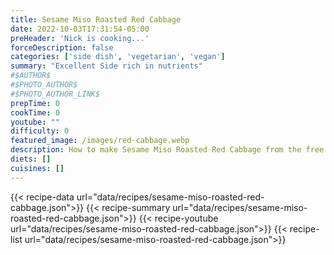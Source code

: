 ```yaml
---
title: Sesame Miso Roasted Red Cabbage
date: 2022-10-03T17:31:54-05:00
preHeader: 'Nick is cooking...'
forceDescription: false
categories: ['side dish', 'vegetarian', 'vegan']
summary: "Excellent Side rich in nutrients"
#$AUTHOR$
#$PHOTO_AUTHOR$
#$PHOTO_AUTHOR_LINK$
prepTime: 0
cookTime: 0
youtube: ""
difficulty: 0
featured_image: /images/red-cabbage.webp
description: How to make Sesame Miso Roasted Red Cabbage from the free online cookbook
diets: []
cuisines: []
---
```

{{< recipe-data url="data/recipes/sesame-miso-roasted-red-cabbage.json">}}
{{< recipe-summary url="data/recipes/sesame-miso-roasted-red-cabbage.json">}}
{{< recipe-youtube url="data/recipes/sesame-miso-roasted-red-cabbage.json">}}
{{< recipe-list url="data/recipes/sesame-miso-roasted-red-cabbage.json">}}
